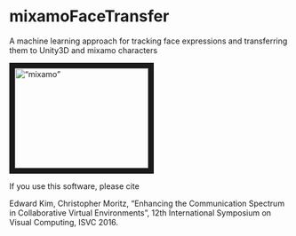 # mixamoFaceTransfer
A machine learning approach for tracking face expressions and transferring them to Unity3D and mixamo characters


<a href="http://www.youtube.com/watch?feature=player_embedded&v=WlAPUCA4O3o
" target="_blank"><img src="http://img.youtube.com/vi/WlAPUCA4O3o/0.jpg" 
alt=“mixamo” width="240" height="180" border="10" /></a>

If you use this software, please cite

Edward Kim, Christopher Moritz, “Enhancing the Communication Spectrum in Collaborative Virtual Environments”, 12th International Symposium on Visual Computing, ISVC 2016.
